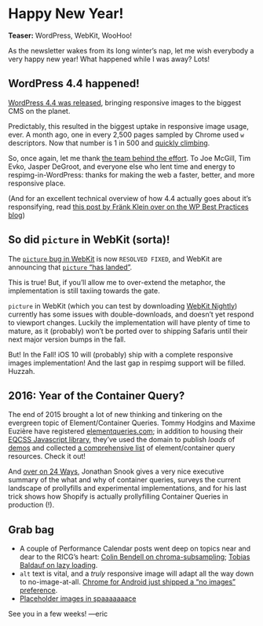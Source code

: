 # Happy New Year!

**Teaser:** WordPress, WebKit, WooHoo!

As the newsletter wakes from its long winter’s nap, let me wish everybody a very happy new year! What happened while I was away? Lots!

## WordPress 4.4 happened!

[WordPress 4.4 was released][wp-release], bringing responsive images to the biggest CMS on the planet.

Predictably, this resulted in the biggest uptake in responsive image usage, ever. A month ago, one in every 2,500 pages sampled by Chrome used `w` descriptors. Now that number is 1 in 500 and [quickly climbing][chrome-status].

So, once again, let me thank [the team behind the effort][wp-respimg-team]. To Joe McGill, Tim Evko, Jasper DeGroot, and everyone else who lent time and energy to respimg-in-WordPress: thanks for making the web a faster, better, and more responsive place.

(And for an excellent technical overview of how 4.4 actually goes about it’s responsifying, read [this post by Fränk Klein over on the WP Best Practices blog][wp-best])

## So did `picture` in WebKit (sorta)!

The [`picture` bug in WebKit][webkit-bug] is now `RESOLVED FIXED`, and WebKit are announcing that [`picture` “has landed”][webkit-tweet].

This is true! But, if you’ll allow me to over-extend the metaphor, the implementation is still taxiing towards the gate.

`picture` in WebKit (which you can test by downloading [WebKit Nightly][webkit-nightly]) currently has some issues with double-downloads, and doesn’t yet respond to viewport changes. Luckily the implementation will have plenty of time to mature, as it (probably) won’t be ported over to shipping Safaris until their next major version bumps in the fall.

But! In the Fall! iOS 10 will (probably) ship with a complete responsive images implementation! And the last gap in respimg support will be filled. Huzzah.

## 2016: Year of the Container Query?

The end of 2015 brought a lot of new thinking and tinkering on the evergreen topic of Element/Container Queries. Tommy Hodgins and Maxime Euzière have registered [elementqueries.com][eq-com]; in addition to housing their [EQCSS Javascript library][eqcss], they’ve used the domain to publish *loads* of [demos][eq-demos] and collected [a comprehensive list][eq-resources] of element/container query resources. Check it out!

And [over on 24 Ways][ways], Jonathan Snook gives a very nice executive summary of the what and why of container queries, surveys the current landscape of prollyfills and experimental implementations, and for his last trick shows how Shopify is actually prollyfilling Container Queries in production (!).

## Grab bag

- A couple of Performance Calendar posts went deep on topics near and dear to the RICG’s heart: [Colin Bendell on chroma-subsampling][chroma]; [Tobias Baldauf on lazy loading][lazy].
- `alt` text is vital, and a *truly* responsive image will adapt all the way down to no-image-at-all. [Chrome for Android just shipped a “no images” preference][no-images].
- [Placeholder images in spaaaaaaace][space]


See you in a few weeks!
—eric

[wp-release]: https://codex.wordpress.org/Version_4.4
[chrome-status]: https://www.chromestatus.com/metrics/feature/timeline/popularity/524
[wp-best]: http://wpbestpractices.com/wordpress-4-4-responsive-images/
[wp-respimg-team]: https://github.com/ResponsiveImagesCG/wp-tevko-responsive-images/graphs/contributors

[webkit-bug]: https://bugs.webkit.org/show_bug.cgi?id=116963
[webkit-tweet]: https://twitter.com/webkit/status/672430609491431425
[webkit-nightly]: http://nightly.webkit.org

[eq-com]: http://elementqueries.com
[eqcss]: https://github.com/eqcss/eqcss 
[eq-demos]: http://elementqueries.com/#demos
[eq-resources]: http://elementqueries.com/#further-reading
[ways]: https://24ways.org/2015/being-responsive-to-the-small-things/

[chroma]: http://calendar.perfplanet.com/2015/why-arent-your-images-using-chroma-subsampling/
[lazy]: http://calendar.perfplanet.com/2015/immaculate-imagery-with-lazy-pictures-bpg/
[no-images]: http://www.theverge.com/2015/12/1/9827386/google-chrome-android-data-saver-image-blocking
[space]: https://spaceholder.cc
